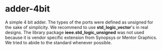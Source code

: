 # adder-4bit
A simple 4 bit adder. The types of the ports were defined as unsigned
for the sake of simplicity. We recommend to use **std_logic_vector**'s
in real designs. The library package **ieee.std_logic_unsigned** was
not used because it is vendor specific extension from Synopsys or
Mentor Graphics. We tried to abide to the standard whenever possible.

